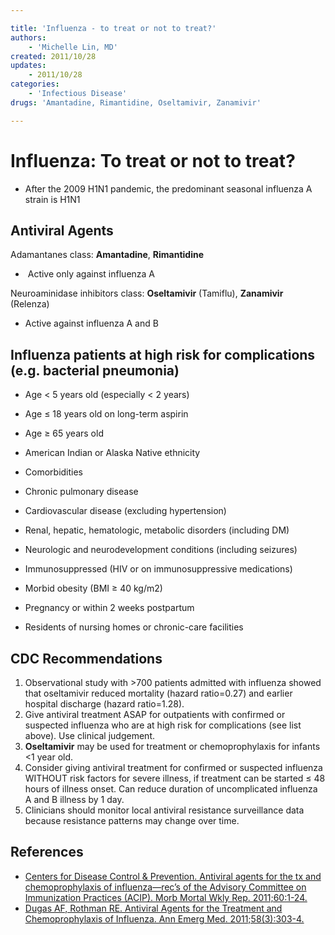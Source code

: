 ```yaml
---

title: 'Influenza - to treat or not to treat?'
authors:
    - 'Michelle Lin, MD'
created: 2011/10/28
updates:
    - 2011/10/28
categories:
    - 'Infectious Disease'
drugs: 'Amantadine, Rimantidine, Oseltamivir, Zanamivir'

---
```



# Influenza: To treat or not to treat?

-   After the 2009 H1N1 pandemic, the predominant seasonal influenza A strain is H1N1

## Antiviral Agents

Adamantanes class: **<span class="drug">Amantadine</span>**, **<span class="drug">Rimantidine</span>**
-    Active only against influenza A

Neuroaminidase inhibitors class: **<span class="drug">Oseltamivir</span>** (Tamiflu), **<span class="drug">Zanamivir</span>** (Relenza) 
-   Active against influenza A and B 

## Influenza patients at high risk for complications (e.g. bacterial pneumonia)

-   Age &lt; 5 years old (especially &lt; 2 years)
-   Age ≤ 18 years old on long-term aspirin
-   Age ≥ 65 years old
-   American Indian or Alaska Native ethnicity
-   Comorbidities
  - Chronic pulmonary disease
  - Cardiovascular disease (excluding hypertension)
  - Renal, hepatic, hematologic, metabolic disorders (including DM)
  - Neurologic and neurodevelopment conditions (including seizures)

-   Immunosuppressed (HIV or on immunosuppressive medications)
-   Morbid obesity (BMI ≥ 40 kg/m2)
-   Pregnancy or within 2 weeks postpartum
-   Residents of nursing homes or chronic-care facilities 

## CDC Recommendations

1.  Observational study with >700 patients admitted with influenza showed that oseltamivir reduced mortality (hazard ratio=0.27) and earlier hospital discharge (hazard ratio=1.28).
2.  Give antiviral treatment ASAP for outpatients with confirmed or suspected influenza who are at high risk for complications (see list above). Use clinical judgement.
3.  **<span class="drug">Oseltamivir</span>** may be used for treatment or chemoprophylaxis for infants &lt;1 year old.
4.  Consider giving antiviral treatment for confirmed or suspected influenza WITHOUT risk factors for severe illness, if treatment can be started ≤ 48 hours of illness onset. Can reduce duration of uncomplicated influenza A and B illness by 1 day.
5.  Clinicians should monitor local antiviral resistance surveillance data because resistance patterns may change over time.

## References

-   [Centers for Disease Control & Prevention. Antiviral agents for the tx and chemoprophylaxis of influenza—rec’s of the Advisory Committee on Immunization Practices (ACIP). Morb Mortal Wkly Rep. 2011;60:1-24.](http://www.cdc.gov/mmwr/preview/mmwrhtml/rr6001a1.htm)
-   [Dugas AF, Rothman RE. Antiviral Agents for the Treatment and Chemoprophylaxis of Influenza. Ann Emerg Med. 2011;58(3):303-4.](http://www.ncbi.nlm.nih.gov/pubmed/?term=21871233)

